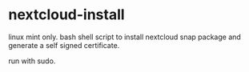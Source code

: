 # nextcloud-install

linux mint only. bash shell script to install nextcloud snap package and generate a self signed certificate.

run with sudo.
